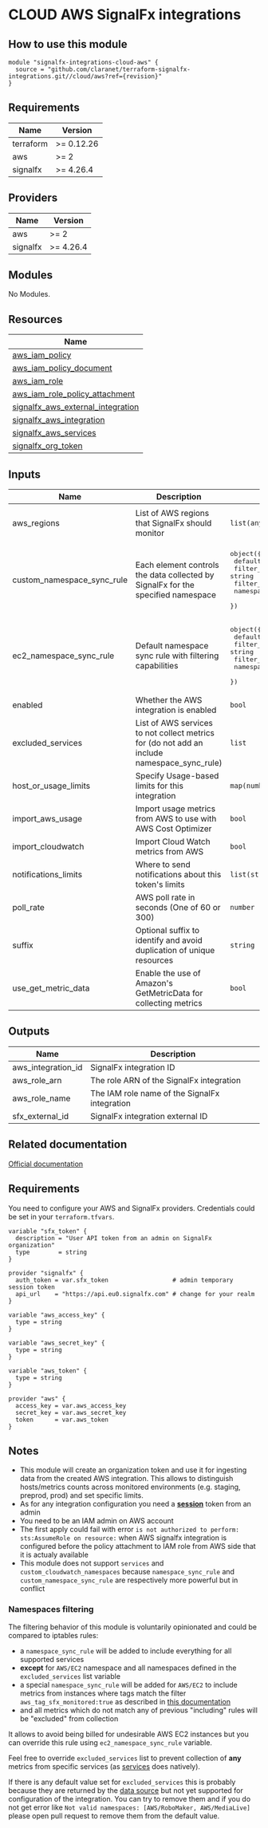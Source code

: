 # CLOUD AWS SignalFx integrations

## How to use this module

```hcl
module "signalfx-integrations-cloud-aws" {
  source = "github.com/claranet/terraform-signalfx-integrations.git//cloud/aws?ref={revision}"
}

```

## Requirements

| Name | Version |
|------|---------|
| terraform | >= 0.12.26 |
| aws | >= 2 |
| signalfx | >= 4.26.4 |

## Providers

| Name | Version |
|------|---------|
| aws | >= 2 |
| signalfx | >= 4.26.4 |

## Modules

No Modules.

## Resources

| Name |
|------|
| [aws_iam_policy](https://registry.terraform.io/providers/hashicorp/aws/2/docs/resources/iam_policy) |
| [aws_iam_policy_document](https://registry.terraform.io/providers/hashicorp/aws/2/docs/data-sources/iam_policy_document) |
| [aws_iam_role](https://registry.terraform.io/providers/hashicorp/aws/2/docs/resources/iam_role) |
| [aws_iam_role_policy_attachment](https://registry.terraform.io/providers/hashicorp/aws/2/docs/resources/iam_role_policy_attachment) |
| [signalfx_aws_external_integration](https://registry.terraform.io/providers/splunk-terraform/signalfx/4.26.4/docs/resources/aws_external_integration) |
| [signalfx_aws_integration](https://registry.terraform.io/providers/splunk-terraform/signalfx/4.26.4/docs/resources/aws_integration) |
| [signalfx_aws_services](https://registry.terraform.io/providers/splunk-terraform/signalfx/4.26.4/docs/data-sources/aws_services) |
| [signalfx_org_token](https://registry.terraform.io/providers/splunk-terraform/signalfx/4.26.4/docs/resources/org_token) |

## Inputs

| Name | Description | Type | Default | Required |
|------|-------------|------|---------|:--------:|
| aws\_regions | List of AWS regions that SignalFx should monitor | `list(any)` | <pre>[<br>  "eu-west-1"<br>]</pre> | no |
| custom\_namespace\_sync\_rule | Each element controls the data collected by SignalFx for the specified namespace | <pre>object({<br>    default_action = string<br>    filter_action  = string<br>    filter_source  = string<br>    namespace      = string<br>  })</pre> | <pre>{<br>  "default_action": null,<br>  "filter_action": null,<br>  "filter_source": null,<br>  "namespace": "*"<br>}</pre> | no |
| ec2\_namespace\_sync\_rule | Default namespace sync rule with filtering capabilities | <pre>object({<br>    default_action = string<br>    filter_action  = string<br>    filter_source  = string<br>    namespace      = string<br>  })</pre> | <pre>{<br>  "default_action": "Exclude",<br>  "filter_action": "Include",<br>  "filter_source": "filter('aws_tag_sfx_monitored', 'true')",<br>  "namespace": "AWS/EC2"<br>}</pre> | no |
| enabled | Whether the AWS integration is enabled | `bool` | `true` | no |
| excluded\_services | List of AWS services to not collect metrics for (do not add an include namespace\_sync\_rule) | `list` | <pre>[<br>  "AWS/RoboMaker",<br>  "AWS/MediaLive"<br>]</pre> | no |
| host\_or\_usage\_limits | Specify Usage-based limits for this integration | `map(number)` | `null` | no |
| import\_aws\_usage | Import usage metrics from AWS to use with AWS Cost Optimizer | `bool` | `false` | no |
| import\_cloudwatch | Import Cloud Watch metrics from AWS | `bool` | `true` | no |
| notifications\_limits | Where to send notifications about this token's limits | `list(string)` | `null` | no |
| poll\_rate | AWS poll rate in seconds (One of 60 or 300) | `number` | `300` | no |
| suffix | Optional suffix to identify and avoid duplication of unique resources | `string` | `""` | no |
| use\_get\_metric\_data | Enable the use of Amazon's GetMetricData for collecting metrics | `bool` | `true` | no |

## Outputs

| Name | Description |
|------|-------------|
| aws\_integration\_id | SignalFx integration ID |
| aws\_role\_arn | The role ARN of the SignalFx integration |
| aws\_role\_name | The IAM role name of the SignalFx integration |
| sfx\_external\_id | SignalFx integration external ID |

## Related documentation

[Official documentation](https://docs.signalfx.com/en/latest/integrations/amazon-web-services.html#connect-to-aws-cloudwatch)

## Requirements

You need to configure your AWS and SignalFx providers.
Credentials could be set in your `terraform.tfvars`.

```
variable "sfx_token" {
  description = "User API token from an admin on SignalFx organization"
  type        = string
}

provider "signalfx" {
  auth_token = var.sfx_token                  # admin temporary session token
  api_url    = "https://api.eu0.signalfx.com" # change for your realm
}

variable "aws_access_key" {
  type = string
}

variable "aws_secret_key" {
  type = string
}

variable "aws_token" {
  type = string
}

provider "aws" {
  access_key = var.aws_access_key
  secret_key = var.aws_secret_key
  token      = var.aws_token
}

```

## Notes

* This module will create an organization token and use it for ingesting data from the created AWS integration.
  This allows to distinguish hosts/metrics counts across monitored environments (e.g. staging, preprod, prod) and set specific limits.
* As for any integration configuration you need a [**session**](https://docs.signalfx.com/en/latest/admin-guide/tokens.html#user-api-access-tokens) token from an admin
* You need to be an IAM admin on AWS account
* The first apply could fail with error `is not authorized to perform: sts:AssumeRole on resource:` when AWS signalfx integration is configured before the policy attachment to IAM role from AWS side that it is actualy available
* This module does not support `services` and `custom_cloudwatch_namespaces` because `namespace_sync_rule` and `custom_namespace_sync_rule` are respectively more powerful but in conflict

### Namespaces filtering

The filtering behavior of this module is voluntarily opinionated and could be compared to iptables rules:

- a `namespace_sync_rule` will be added to include everything for all supported services 
- __except__ for `AWS/EC2` namespace and all namespaces defined in the `excluded_services` list variable
- a special `namespace_sync_rule` will be added for `AWS/EC2` to include metrics from instances where tags match the filter `aws_tag_sfx_monitored:true` as described in [this 
documentation](https://github.com/claranet/terraform-signalfx-detectors/wiki/Tagging-convention#goal)
- and all metrics which do not match any of previous "including" rules will be "excluded" from collection

It allows to avoid being billed for undesirable AWS EC2 instances but you can override this rule using `ec2_namespace_sync_rule` variable.

Feel free to override `excluded_services` list to prevent collection of __any__ metrics from specific services (as 
[services](https://registry.terraform.io/providers/splunk-terraform/signalfx/latest/docs/resources/aws_integration#services) does natively).

If there is any default value set for `excluded_services` this is probably because they are returned by the [data 
source](https://registry.terraform.io/providers/splunk-terraform/signalfx/latest/docs/data-sources/aws_services) but not yet supported for configuration of the integration.
You can try to remove them and if you do not get error like `Not valid namespaces: [AWS/RoboMaker, AWS/MediaLive]` please open pull request to remove them from the default value.

